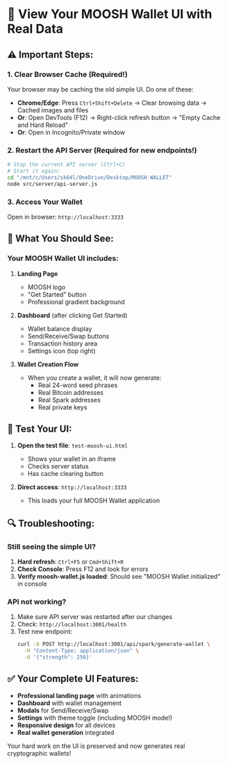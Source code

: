 # 🎯 View Your MOOSH Wallet UI with Real Data

## ⚠️ Important Steps:

### 1. **Clear Browser Cache** (Required!)
Your browser may be caching the old simple UI. Do one of these:
- **Chrome/Edge**: Press `Ctrl+Shift+Delete` → Clear browsing data → Cached images and files
- **Or**: Open DevTools (F12) → Right-click refresh button → "Empty Cache and Hard Reload"
- **Or**: Open in Incognito/Private window

### 2. **Restart the API Server** (Required for new endpoints!)
```bash
# Stop the current API server (Ctrl+C)
# Start it again:
cd "/mnt/c/Users/sk84l/OneDrive/Desktop/MOOSH WALLET"
node src/server/api-server.js
```

### 3. **Access Your Wallet**
Open in browser: `http://localhost:3333`

## 🚀 What You Should See:

### Your MOOSH Wallet UI includes:
1. **Landing Page**
   - MOOSH logo
   - "Get Started" button
   - Professional gradient background

2. **Dashboard** (after clicking Get Started)
   - Wallet balance display
   - Send/Receive/Swap buttons
   - Transaction history area
   - Settings icon (top right)

3. **Wallet Creation Flow**
   - When you create a wallet, it will now generate:
     - Real 24-word seed phrases
     - Real Bitcoin addresses
     - Real Spark addresses
     - Real private keys

## 🧪 Test Your UI:

1. **Open the test file**: `test-moosh-ui.html`
   - Shows your wallet in an iframe
   - Checks server status
   - Has cache clearing button

2. **Direct access**: `http://localhost:3333`
   - This loads your full MOOSH Wallet application

## 🔍 Troubleshooting:

### Still seeing the simple UI?
1. **Hard refresh**: `Ctrl+F5` or `Cmd+Shift+R`
2. **Check Console**: Press F12 and look for errors
3. **Verify moosh-wallet.js loaded**: Should see "MOOSH Wallet initialized" in console

### API not working?
1. Make sure API server was restarted after our changes
2. Check: `http://localhost:3001/health`
3. Test new endpoint: 
   ```bash
   curl -X POST http://localhost:3001/api/spark/generate-wallet \
     -H "Content-Type: application/json" \
     -d '{"strength": 256}'
   ```

## ✅ Your Complete UI Features:

- **Professional landing page** with animations
- **Dashboard** with wallet management
- **Modals** for Send/Receive/Swap
- **Settings** with theme toggle (including MOOSH mode!)
- **Responsive design** for all devices
- **Real wallet generation** integrated

Your hard work on the UI is preserved and now generates real cryptographic wallets!